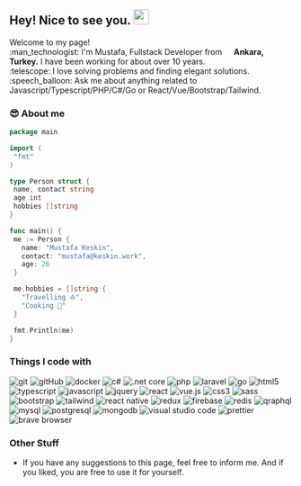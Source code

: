 ## Hey! Nice to see you. <img src="https://media.giphy.com/media/hvRJCLFzcasrR4ia7z/giphy.gif" width="27px" height="27px" />

<p>
Welcome to my page!<br>
:man_technologist: I'm Mustafa, Fullstack Developer from <img src="https://cdn-icons-png.flaticon.com/16/330/330467.png" width="13"/> <b>Ankara, Turkey.</b> I have been working for about over 10 years.<br>
:telescope: I love solving problems and finding elegant solutions.<br>
:speech_balloon: Ask me about anything related to Javascript/Typescript/PHP/C#/Go or React/Vue/Bootstrap/Tailwind.</p>


### :sunglasses: About me
 ```go
package main
 
import (
  "fmt"
)

type Person struct {
  name, contact string
  age int
  hobbies []string
}

func main() {
  me := Person {
    name: "Mustafa Keskin",
    contact: "mustafa@keskin.work",
    age: 26
  }

  me.hobbies = []string {
    "Travelling ⛵",
    "Cooking 🥘"
  }

  fmt.Println(me)
}
 ```


### Things I code with

<p>
  <img alt="git" src="https://img.shields.io/badge/Git%20-%23F05033.svg?&style=flat&logo=git&logoColor=white" />
  <img alt="gitHub" src="https://img.shields.io/badge/GitHub%20-%23121011.svg?&style=flat&logo=github&logoColor=white" />
  <img alt="docker" src="https://img.shields.io/badge/Docker%20-%230db7ed.svg?&style=flat&logo=docker&logoColor=white" />
  <!--Backend Languages and Frameworks-->
  <img alt="c#" src="https://img.shields.io/badge/C%23%20-%23239120.svg?&style=flat&logo=c-sharp&logoColor=white" />
  <img alt=".net core" src="https://img.shields.io/badge/.NET_Core-5C2D91?style=flat&logo=.net&logoColor=white" />
  <img alt="php" src="https://img.shields.io/badge/PHP-%23777BB4.svg?&style=flat&logo=php&logoColor=white" />
  <img alt="laravel" src="https://img.shields.io/badge/Laravel%20-%23FF2D20.svg?&style=flat&logo=laravel&logoColor=white" />
  <img alt="go" src="https://img.shields.io/badge/Go-%2300ADD8.svg?&style=flat&logo=go&logoColor=white" />
  <!--Frontend Tools and Frameworks-->
  <img alt="html5" src="https://img.shields.io/badge/HTML5%20-%23E34F26.svg?&style=flat&logo=html5&logoColor=white" />
  <img alt="typescript" src="https://img.shields.io/badge/TypeScript%20-%23007ACC.svg?&style=flat&logo=typescript&logoColor=white" />
  <img alt="javascript" src="https://img.shields.io/badge/JavaScript-F7DF1E?&style=flat&logo=JavaScript&logoColor=black" />
  <img alt="jquery" src="https://img.shields.io/badge/jQuery%20-%230769AD.svg?&style=flat&logo=jquery&logoColor=white" />
  <img alt="react" src="https://img.shields.io/badge/React%20-%2320232a.svg?&style=flat&logo=react&logoColor=%2361DAFB" />
  <img alt="vue.js" src="https://img.shields.io/badge/Vuejs%20-%2335495e.svg?&style=flat&logo=vue.js&logoColor=%234FC08D" />
  <img alt="css3" src="https://img.shields.io/badge/CSS3%20-%231572B6.svg?&style=flat&logo=css3&logoColor=white" />
  <img alt="sass" src="https://img.shields.io/badge/SASS%20-hotpink.svg?&style=flat&logo=SASS&logoColor=white" />
  <img alt="bootstrap" src="https://img.shields.io/badge/Bootstrap%20-%23563D7C.svg?&style=flat&logo=bootstrap&logoColor=white" />
  <img alt="tailwind" src="https://img.shields.io/badge/Tailwind_CSS-38B2AC?style=flat&logo=tailwind-css&logoColor=white" />
  <img alt="react native" src="https://img.shields.io/badge/React_Native%20-%2320232a.svg?&style=flat&logo=react&logoColor=%2361DAFB" />
  <img alt="redux" src="https://img.shields.io/badge/Redux%20-%23593d88.svg?&style=flat&logo=redux&logoColor=white" />
  <!--Database-->
  <img alt="firebase" src="https://img.shields.io/badge/Firebase-ffca28?style=flat&logo=firebase&logoColor=white" />
  <img alt="redis" src="https://img.shields.io/badge/Redis-CC0000.svg?&style=flat&logo=redis&logoColor=white" />
  <img alt="qraphql" src="https://img.shields.io/badge/GraphQL-E10098?style=flat&logo=graphql&logoColor=white" />
  <img alt="mysql" src="https://img.shields.io/badge/MySQL%20-%231572B6.svg?&style=flat&logo=mysql&logoColor=white" />
  <img alt="postgresql" src="https://img.shields.io/badge/PostgreSQL%20-%231572D9.svg?&style=flat&logo=postgresql&logoColor=white" />
  <img alt="mongodb" src="https://img.shields.io/badge/MongoDB-%234ea94b.svg?&style=flat&logo=mongodb&logoColor=white" />
  <!--Others-->
  <img alt="visual studio code" src="https://img.shields.io/badge/VS_Code-0078D4?style=flat&logo=visual%20studio%20code&logoColor=white" />
  <img alt="prettier" src="https://img.shields.io/badge/Prettier-f8bc45?style=flat&logo=prettier&logoColor=black" />
  <img alt="brave browser" src="https://img.shields.io/badge/Brave_Browser-fb542b?style=flat&logo=brave&logoColor=white" />
</p>

### Other Stuff

- If you have any suggestions to this page, feel free to inform me. And if you liked, you are free to use it for yourself.
